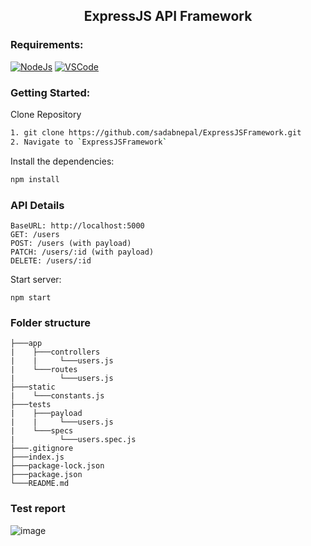 <h2 align="center"> ExpressJS API Framework </h2>

### Requirements:
[![NodeJs](https://img.shields.io/badge/-NodeJS%20v12%20OR%20later-%23339933?logo=npm)](https://nodejs.org/en/download/)
[![VSCode](https://img.shields.io/badge/-Visual%20Studio%20Code-%233178C6?logo=visual-studio-code)](https://code.visualstudio.com/download)

### Getting Started:
Clone Repository
```bash
1. git clone https://github.com/sadabnepal/ExpressJSFramework.git
2. Navigate to `ExpressJSFramework`
```

Install the dependencies:
```bash
npm install
```

### API Details
```
BaseURL: http://localhost:5000
GET: /users
POST: /users (with payload)
PATCH: /users/:id (with payload)
DELETE: /users/:id
```

Start server:
```
npm start
```

### Folder structure
```
├───app
|    ├───controllers
|    |     └───users.js
|    └───routes
|          └───users.js
├───static
|    └───constants.js
├───tests
|    ├───payload
|    |     └───users.js
|    └───specs
|          └───users.spec.js
├───.gitignore
├───index.js
├───package-lock.json
├───package.json
└───README.md
```

### Test report
![image](https://user-images.githubusercontent.com/65847528/148164798-04a901fe-576d-4aad-a9d0-fbbcf670b905.png)